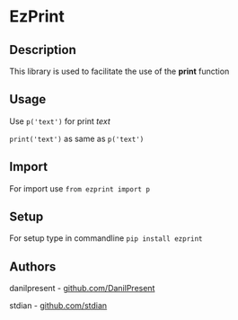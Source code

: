 
# EzPrint

## Description

This library is used to facilitate the use of the **print** function

## Usage

Use `p('text')` for print *text*

`print('text')` as same as `p('text')`

## Import

For import use `from ezprint import p`

## Setup

For setup type in commandline `pip install ezprint`

## Authors

danilpresent - [github.com/DanilPresent](https://github.com/DanilPresent)

stdian - [github.com/stdian](https://github.com/stdian)
